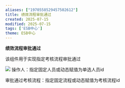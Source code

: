 ```yaml
---
aliases: ["1970558529457502612"]
title: 绩效流程审批通过
created: 2025-07-15
modified: 2025-07-15
tags: ['ESB中心']
theme: ESB中心
---
```


**绩效流程审批通过**

该组件用于实现指定考核流程审批通过

![](4deb07896465e6dbe6e20ea0cc3581c2.jpg) 操作人：指定固定人员或动态赋值为单选人员id

审批通过考核流程：指定固定流程或动态赋值为考核流程id